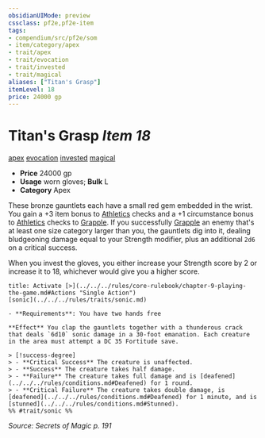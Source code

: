 ```yaml
---
obsidianUIMode: preview
cssclass: pf2e,pf2e-item
tags:
- compendium/src/pf2e/som
- item/category/apex
- trait/apex
- trait/evocation
- trait/invested
- trait/magical
aliases: ["Titan's Grasp"]
itemLevel: 18
price: 24000 gp
---
```

# Titan's Grasp *Item 18*  
[apex](../../../rules/traits/apex.md)  [evocation](../../../rules/traits/evocation.md)  [invested](../../../rules/traits/invested.md)  [magical](../../../rules/traits/magical.md)  

- **Price** 24000 gp
- **Usage** worn gloves; **Bulk** L
- **Category** Apex

These bronze gauntlets each have a small red gem embedded in the wrist. You gain a +3 item bonus to [Athletics](../../skills.md#Athletics) checks and a +1 circumstance bonus to [Athletics](../../skills.md#Athletics) checks to [Grapple](../../../rules/actions/grapple.md). If you successfully [Grapple](../../../rules/actions/grapple.md) an enemy that's at least one size category larger than you, the gauntlets dig into it, dealing bludgeoning damage equal to your Strength modifier, plus an additional `2d6` on a critical success.

When you invest the gloves, you either increase your Strength score by 2 or increase it to 18, whichever would give you a higher score.

```ad-embed-ability
title: Activate [>](../../../rules/core-rulebook/chapter-9-playing-the-game.md#Actions "Single Action")
[sonic](../../../rules/traits/sonic.md)  

- **Requirements**: You have two hands free

**Effect** You clap the gauntlets together with a thunderous crack that deals `6d10` sonic damage in a 30-foot emanation. Each creature in the area must attempt a DC 35 Fortitude save.

> [!success-degree] 
> - **Critical Success** The creature is unaffected.
> - **Success** The creature takes half damage.
> - **Failure** The creature takes full damage and is [deafened](../../../rules/conditions.md#Deafened) for 1 round.
> - **Critical Failure** The creature takes double damage, is [deafened](../../../rules/conditions.md#Deafened) for 1 minute, and is [stunned](../../../rules/conditions.md#Stunned).  
%% #trait/sonic %%
```

*Source: Secrets of Magic p. 191*
